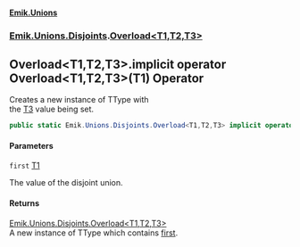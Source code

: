 #### [Emik.Unions](index.md 'index')
### [Emik.Unions.Disjoints](Emik.Unions.Disjoints.md 'Emik.Unions.Disjoints').[Overload&lt;T1,T2,T3&gt;](Overload_T1,T2,T3_.md 'Emik.Unions.Disjoints.Overload<T1,T2,T3>')

## Overload<T1,T2,T3>.implicit operator Overload<T1,T2,T3>(T1) Operator

Creates a new instance of TType with  
the [T3](Overload_T1,T2,T3_.md#Emik.Unions.Disjoints.Overload_T1,T2,T3_.T3 'Emik.Unions.Disjoints.Overload<T1,T2,T3>.T3') value being set.

```csharp
public static Emik.Unions.Disjoints.Overload<T1,T2,T3> implicit operator Overload<T1,T2,T3>(T1 first);
```
#### Parameters

<a name='Emik.Unions.Disjoints.Overload_T1,T2,T3_.op_ImplicitEmik.Unions.Disjoints.Overload_T1,T2,T3_(T1).first'></a>

`first` [T1](Overload_T1,T2,T3_.md#Emik.Unions.Disjoints.Overload_T1,T2,T3_.T1 'Emik.Unions.Disjoints.Overload<T1,T2,T3>.T1')

The value of the disjoint union.

#### Returns
[Emik.Unions.Disjoints.Overload&lt;](Overload_T1,T2,T3_.md 'Emik.Unions.Disjoints.Overload<T1,T2,T3>')[T1](Overload_T1,T2,T3_.md#Emik.Unions.Disjoints.Overload_T1,T2,T3_.T1 'Emik.Unions.Disjoints.Overload<T1,T2,T3>.T1')[,](Overload_T1,T2,T3_.md 'Emik.Unions.Disjoints.Overload<T1,T2,T3>')[T2](Overload_T1,T2,T3_.md#Emik.Unions.Disjoints.Overload_T1,T2,T3_.T2 'Emik.Unions.Disjoints.Overload<T1,T2,T3>.T2')[,](Overload_T1,T2,T3_.md 'Emik.Unions.Disjoints.Overload<T1,T2,T3>')[T3](Overload_T1,T2,T3_.md#Emik.Unions.Disjoints.Overload_T1,T2,T3_.T3 'Emik.Unions.Disjoints.Overload<T1,T2,T3>.T3')[&gt;](Overload_T1,T2,T3_.md 'Emik.Unions.Disjoints.Overload<T1,T2,T3>')  
A new instance of TType which contains [first](Overload_T1,T2,T3_.op_Implicit(T1).md#Emik.Unions.Disjoints.Overload_T1,T2,T3_.op_ImplicitEmik.Unions.Disjoints.Overload_T1,T2,T3_(T1).first 'Emik.Unions.Disjoints.Overload<T1,T2,T3>.op_Implicit Emik.Unions.Disjoints.Overload<T1,T2,T3>(T1).first').